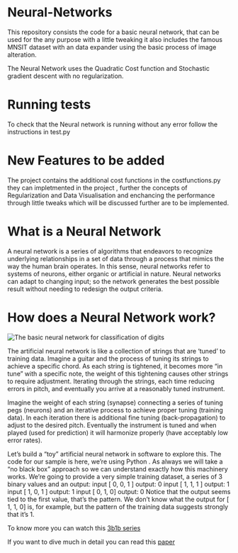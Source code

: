 # Neural-Networks

This repository consists the code for a basic neural network, that can be used for the any purpose with a little tweaking 
it also includes the famous MNSIT dataset with an data expander using the basic process of image alteration.

The Neural Network uses the Quadratic Cost function and Stochastic gradient descent with no regularization.

#  Running tests

To check that the Neural network is running without any error follow the instructions in test.py

# New Features to be added

The project contains the additional cost functions in the costfunctions.py they can impletmented in the project , further the concepts of 
Regularization and Data Visualisation and enchancing the performance through little tweaks which will be discussed further are to be implemented.

# What is a Neural Network

A neural network is a series of algorithms that endeavors to recognize underlying relationships in a set of data through a process that mimics the way the human brain operates. In this sense, neural networks refer to systems of neurons, either organic or artificial in nature. Neural networks can adapt to changing input; so the network generates the best possible result without needing to redesign the output criteria.

# How does a Neural Network work?
 ![The basic neural network for classification of digits](https://thumbs.gfycat.com/DeadlyDeafeningAtlanticblackgoby-size_restricted.gif)
 
 
 The artificial neural network is like a collection of strings that are ‘tuned’ to training data. Imagine a guitar and the process of tuning its strings to achieve a specific chord. As each string is tightened, it becomes more “in tune” with a specific note, the weight of this tightening causes other strings to require adjustment. Iterating through the strings, each time reducing errors in pitch, and eventually you arrive at a reasonably tuned instrument.

Imagine the weight of each string (synapse) connecting a series of tuning pegs (neurons) and an iterative process to achieve proper tuning (training data). In each iteration there is additional fine tuning (back-propagation) to adjust to the desired pitch. Eventually the instrument is tuned and when played (used for prediction) it will harmonize properly (have acceptably low error rates).

[](https://miro.medium.com/max/597/1*CcQPggEbLgej32mVF2lalg.png)

Let’s build a “toy” artificial neural network in software to explore this. The code for our sample is here, we’re using Python . As always we will take a “no black box” approach so we can understand exactly how this machinery works.
We’re going to provide a very simple training dataset, a series of 3 binary values and an output:
input [ 0, 0, 1 ] output: 0
input [ 1, 1, 1 ] output: 1
input [ 1, 0, 1 ] output: 1
input [ 0, 1, 0] output: 0
Notice that the output seems tied to the first value, that’s the pattern. We don’t know what the output for [ 1, 1, 0] is, for example, but the pattern of the training data suggests strongly that it’s 1.
 
 To know more you can watch this [3b1b series](https://www.youtube.com/playlist?list=PLZHQObOWTQDNU6R1_67000Dx_ZCJB-3pi)


 If you want to dive much in detail you can read this [paper](https://papers.nips.cc/paper/59-how-neural-nets-work.pdf)
 
 
